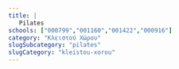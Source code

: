 ```yaml
---
title: |
   Pilates
schools: ["000799","001160","001422","000916"]
category: "Κλειστού Χώρου"
slugSubcategory: "pilates"
slugCategory: "kleistou-xorou"
---
```


